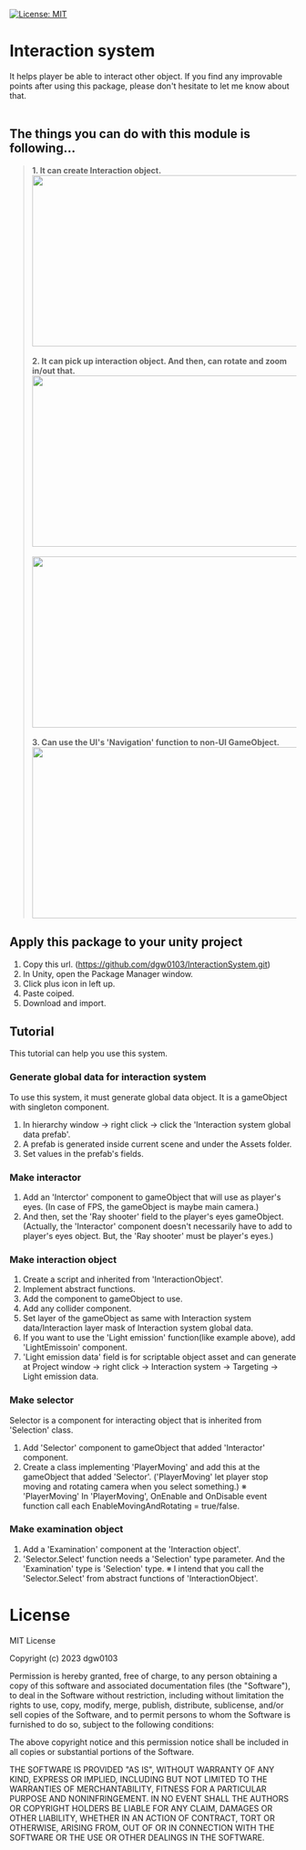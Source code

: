 [![License: MIT](https://img.shields.io/badge/License-MIT-green.svg)](https://opensource.org/licenses/MIT)

# Interaction system
It helps player be able to interact other object. If you find any improvable points after using this package, please don't hesitate to let me know about that.<br><br>

## The things you can do with this module is following...<br>
><b>1. It can create Interaction object.</b><br>
<img src="https://github.com/dgw0103/InteractionSystem/assets/68366554/dba2dbc0-3790-4242-8c86-b34d4c0b0232" width="485" height="300"/><br><br>
><b>2. It can pick up interaction object. And then, can rotate and zoom in/out that.</b>
><img src="https://github.com/dgw0103/InteractionSystem/assets/68366554/a36b3258-d57c-465d-ac7a-5b4c742909dc" width="485" height="300"/><br><br>
><img src="https://github.com/dgw0103/InteractionSystem/assets/68366554/1b4cc7d5-f753-4175-a2b6-6f50ad7bce9d" width="485" height="300"/><br><br>
><b>3. Can use the UI's 'Navigation' function to non-UI GameObject.</b><br>
<img src="https://github.com/dgw0103/InteractionSystem/assets/68366554/b0e33ac7-a8ab-4dbc-abf2-66e2fa0e5907" width="485" height="300"/><br>

## Apply this package to your unity project
1. Copy this url. (https://github.com/dgw0103/InteractionSystem.git)
2. In Unity, open the Package Manager window.
3. Click plus icon in left up.
4. Paste coiped.
5. Download and import.

## Tutorial
This tutorial can help you use this system.

### Generate global data for interaction system
To use this system, it must generate global data object. It is a gameObject with singleton component.<br>
1. In hierarchy window -> right click -> click the 'Interaction system global data prefab'.
2. A prefab is generated inside current scene and under the Assets folder.
3. Set values in the prefab's fields.

### Make interactor
1. Add an 'Interctor' component to gameObject that will use as player's eyes. (In case of FPS, the gameObject is maybe main camera.)
2. And then, set the 'Ray shooter' field to the player's eyes gameObject. (Actually, the 'Interactor' component doesn't necessarily have to add to player's eyes object. But, the 'Ray shooter' must be player's eyes.)

### Make interaction object
1. Create a script and inherited from 'InteractionObject'.
2. Implement abstract functions.
3. Add the component to gameObject to use.
4. Add any collider component.
5. Set layer of the gameObject as same with Interaction system data/Interaction layer mask of Interaction system global data.
6. If you want to use the 'Light emission' function(like example above), add 'LightEmissoin' component.
7. 'Light emission data' field is for scriptable object asset and can generate at Project window -> right click -> Interaction system -> Targeting -> Light emission data.

### Make selector
Selector is a component for interacting object that is inherited from 'Selection' class.<br>
1. Add 'Selector' component to gameObject that added 'Interactor' component.
2. Create a class implementing 'PlayerMoving' and add this at the gameObject that added 'Selector'. ('PlayerMoving' let player stop moving and rotating camera when you select something.)
※ 'PlayerMoving' In 'PlayerMoving', OnEnable and OnDisable event function call each EnableMovingAndRotating = true/false.

### Make examination object
1. Add a 'Examination' component at the 'Interaction object'.
2. 'Selector.Select' function needs a 'Selection' type parameter. And the 'Examination' type is 'Selection' type. 
※ I intend that you call the 'Selector.Select' from abstract functions of 'InteractionObject'.

# License
MIT License

Copyright (c) 2023 dgw0103

Permission is hereby granted, free of charge, to any person obtaining a copy
of this software and associated documentation files (the "Software"), to deal
in the Software without restriction, including without limitation the rights
to use, copy, modify, merge, publish, distribute, sublicense, and/or sell
copies of the Software, and to permit persons to whom the Software is
furnished to do so, subject to the following conditions:

The above copyright notice and this permission notice shall be included in all
copies or substantial portions of the Software.

THE SOFTWARE IS PROVIDED "AS IS", WITHOUT WARRANTY OF ANY KIND, EXPRESS OR
IMPLIED, INCLUDING BUT NOT LIMITED TO THE WARRANTIES OF MERCHANTABILITY,
FITNESS FOR A PARTICULAR PURPOSE AND NONINFRINGEMENT. IN NO EVENT SHALL THE
AUTHORS OR COPYRIGHT HOLDERS BE LIABLE FOR ANY CLAIM, DAMAGES OR OTHER
LIABILITY, WHETHER IN AN ACTION OF CONTRACT, TORT OR OTHERWISE, ARISING FROM,
OUT OF OR IN CONNECTION WITH THE SOFTWARE OR THE USE OR OTHER DEALINGS IN THE
SOFTWARE.
